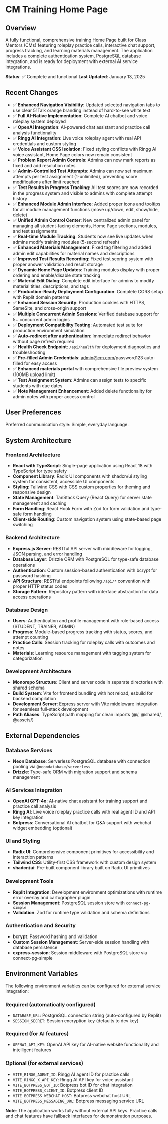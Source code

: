 # CM Training Home Page

## Overview

A fully functional, comprehensive training Home Page built for Class Mentors (CMs) featuring roleplay practice calls, interactive chat support, progress tracking, and learning materials management. The application includes a complete authentication system, PostgreSQL database integration, and is ready for deployment with external AI service integrations.

**Status**: ✅ Complete and functional
**Last Updated**: January 13, 2025

## Recent Changes

- ✅ **Enhanced Navigation Visibility**: Updated selected navigation tabs to use clear 51Talk orange branding instead of hard-to-see white text
- ✅ **Full AI-Native Implementation**: Complete AI chatbot and voice roleplay system deployed
- ✅ **OpenAI Integration**: AI-powered chat assistant and practice call analysis functionality
- ✅ **Ringg AI Integration**: Live voice roleplay agent with real API credentials and custom styling
- ✅ **Voice Assistant CSS Isolation**: Fixed styling conflicts with Ringg AI voice assistant, Home Page colors now remain consistent
- ✅ **Problem Report Admin Controls**: Admins can now mark reports as fixed and add resolution notes
- ✅ **Admin-Controlled Test Attempts**: Admins can now set maximum attempts per test assignment (1-unlimited), preventing score modifications after limit reached
- ✅ **Test Results in Progress Tracking**: All test scores are now recorded in the progress system and visible to admins with complete attempt history
- ✅ **Enhanced Module Admin Interface**: Added proper icons and tooltips for all module management functions (move up/down, edit, show/hide, delete)
- ✅ **Unified Admin Control Center**: New centralized admin panel for managing all student-facing elements, Home Page sections, modules, and test assignments
- ✅ **Real-time Module Tracking**: Students now see live updates when admins modify training modules (5-second refresh)
- ✅ **Enhanced Materials Management**: Fixed tag filtering and added admin edit capabilities for material names and descriptions
- ✅ **Improved Test Results Recording**: Fixed test scoring system with proper answer validation and result storage
- ✅ **Dynamic Home Page Updates**: Training modules display with proper ordering and enable/disable state tracking
- ✅ **Material Edit Dialog**: Complete edit interface for admins to modify material titles, descriptions, and tags
- ✅ **Production-Ready Deployment Configuration**: Complete CORS setup with Replit domain patterns
- ✅ **Enhanced Session Security**: Production cookies with HTTPS, SameSite, and cross-origin support
- ✅ **Multiple Concurrent Admin Sessions**: Verified database support for 5+ concurrent admin logins
- ✅ **Deployment Compatibility Testing**: Automated test suite for production environment simulation
- ✅ **Auto-redirect after authentication**: Immediate redirect behavior without page refresh required
- ✅ **Health Check Endpoint**: `/api/health` for deployment diagnostics and troubleshooting
- ✅ **Pre-filled Admin Credentials**: admin@cm.com/password123 auto-filled for easy access
- ✅ **Enhanced materials portal** with comprehensive file preview system (100MB upload limit)
- ✅ **Test Assignment System**: Admins can assign tests to specific students with due dates
- ✅ **Note Management Enhancement**: Added delete functionality for admin notes with proper access control

## User Preferences

Preferred communication style: Simple, everyday language.

## System Architecture

### Frontend Architecture
- **React with TypeScript**: Single-page application using React 18 with TypeScript for type safety
- **Component Library**: Radix UI components with shadcn/ui styling system for consistent, accessible UI components
- **Styling**: Tailwind CSS with CSS custom properties for theming and responsive design
- **State Management**: TanStack Query (React Query) for server state management and caching
- **Form Handling**: React Hook Form with Zod for form validation and type-safe form handling
- **Client-side Routing**: Custom navigation system using state-based page switching

### Backend Architecture
- **Express.js Server**: RESTful API server with middleware for logging, JSON parsing, and error handling
- **Database Layer**: Drizzle ORM with PostgreSQL for type-safe database operations
- **Authentication**: Custom session-based authentication with bcrypt for password hashing
- **API Structure**: RESTful endpoints following `/api/*` convention with proper HTTP status codes
- **Storage Pattern**: Repository pattern with interface abstraction for data access operations

### Database Design
- **Users**: Authentication and profile management with role-based access (STUDENT, TRAINER, ADMIN)
- **Progress**: Module-based progress tracking with status, scores, and attempt counting
- **Practice Calls**: Session tracking for roleplay calls with outcomes and notes
- **Materials**: Learning resource management with tagging system for categorization

### Development Architecture
- **Monorepo Structure**: Client and server code in separate directories with shared schema
- **Build System**: Vite for frontend bundling with hot reload, esbuild for backend compilation
- **Development Server**: Express server with Vite middleware integration for seamless full-stack development
- **Path Aliases**: TypeScript path mapping for clean imports (@/, @shared/, @assets/)

## External Dependencies

### Database Services
- **Neon Database**: Serverless PostgreSQL database with connection pooling via `@neondatabase/serverless`
- **Drizzle**: Type-safe ORM with migration support and schema management

### AI Services Integration
- **OpenAI GPT-4o**: AI-native chat assistant for training support and practice call analysis
- **Ringg AI**: Live voice roleplay practice calls with real agent ID and API key integration
- **Botpress**: Conversational AI chatbot for Q&A support with webchat widget embedding (optional)

### UI and Styling
- **Radix UI**: Comprehensive component primitives for accessibility and interaction patterns
- **Tailwind CSS**: Utility-first CSS framework with custom design system
- **shadcn/ui**: Pre-built component library built on Radix UI primitives

### Development Tools
- **Replit Integration**: Development environment optimizations with runtime error overlay and cartographer plugin
- **Session Management**: PostgreSQL session store with `connect-pg-simple`
- **Validation**: Zod for runtime type validation and schema definitions

### Authentication and Security
- **bcrypt**: Password hashing and validation
- **Custom Session Management**: Server-side session handling with database persistence
- **express-session**: Session middleware with PostgreSQL store via connect-pg-simple

## Environment Variables

The following environment variables can be configured for external service integration:

### Required (automatically configured)
- `DATABASE_URL`: PostgreSQL connection string (auto-configured by Replit)
- `SESSION_SECRET`: Session encryption key (defaults to dev key)

### Required (for AI features)
- `OPENAI_API_KEY`: OpenAI API key for AI-native website functionality and intelligent features

### Optional (for external services)
- `VITE_RINGG_AGENT_ID`: Ringg AI agent ID for practice calls
- `VITE_RINGG_X_API_KEY`: Ringg AI API key for voice assistant
- `VITE_BOTPRESS_BOT_ID`: Botpress bot ID for chat integration  
- `VITE_BOTPRESS_CLIENT_ID`: Botpress client ID
- `VITE_BOTPRESS_WEBCHAT_HOST`: Botpress webchat host URL
- `VITE_BOTPRESS_MESSAGING_URL`: Botpress messaging service URL

**Note**: The application works fully without external API keys. Practice calls and chat features have fallback interfaces for demonstration purposes.